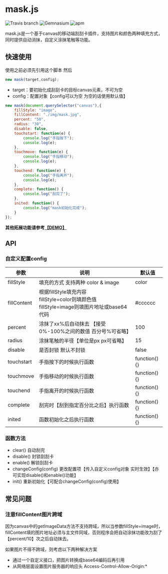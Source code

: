 # mask.js
![Travis branch](https://img.shields.io/travis/joyent/node/v0.6.svg) ![Gemnasium](https://img.shields.io/gemnasium/mathiasbynens/he.svg?style=flat) ![apm](https://img.shields.io/apm/l/vim-mode.svg?style=flat)

mask.js是一个基于canvas的移动端刮刮卡插件，支持图片和颜色两种填充方式，同时提供自动消抹，自定义涂抹笔触等功能。

## 快速使用
使用之前必须先引用这个脚本 然后

```javascript
new mask(target,config);
```
- target：要初始化成刮刮卡的目标canvas元素，不可为空 <br />
- config：配置对象【config可以为空 为空的话使用默认值】

```javascript
new mask(document.querySelector("canvas"),{
	fillStyle: "image",
	fillContent: "./img/mask.jpg",
	percent: "50",
	radius: "30",
	disable: false,
	touchstart: function(e) {
		console.log("手指按下");
		console.log(e);
	},
	touchmove: function(e) {
		console.log("手指移动");
		console.log(e);
	},
	touchend: function(e) {
		console.log("手指离开");
		console.log(e);
	},
	complete: function() {
		console.log("刮完了");
	},
	inited: function() {
		console.log("mask初始化完成");
	}
});
```


**其他拓展功能请参考[【DEMO】](index.html)**

## API

### 自定义配置config
参数|说明|默认值
---|---|---
fillStyle|填充的方式 支持两种 color & image|color
fillContent|根据fillStyle填充内容<br>fillStyle=color则填颜色值<br>fillStyle=image则填图片地址或base64代码|\#cccccc
percent|涂抹了xx%后自动抹去 【接受0%-100%之间的数值 百分号%可省略】|100
radius|涂抹笔触的半径【单位是px px可省略】|15
disable|是否封锁 默认不封锁|false
touchstart|手指按下的时候执行函数|function(){}
touchmove|手指移动的时候执行函数|function(){}
touchend|手指离开的时候执行函数|function(){}
complete|刮完时【刮到指定百分比之后】执行函数|function(){}
inited|函数初始化之后执行函数|function(){}

### 函数方法

- clear() 自动刮完
- disable() 封锁刮刮卡
- enable() 解锁刮刮卡
- changeConfig(config) 更改配置项【传入自定义config对象 实时生效】【亦可实现disable()和enable()功能】
- init() 重新初始化【可配合changeConfig(config)使用】

## 常见问题
### 注意fillContent图片跨域
因为canvas中的getImageData方法不支持跨域，所以当参数fillStyle=image时，fillContent填的图片地址必须与主文件同域，否则程序会把自动涂抹功能改为刮了【percent/10】次之后自动抹去。

如果图片不得不跨域，则考虑以下两种解决方案
- 通过一个自定义接口，把图片转换成base64编码后再引用
- 从网络层面设置图片服务器的响应头 Access-Control-Allow-Origin:*
